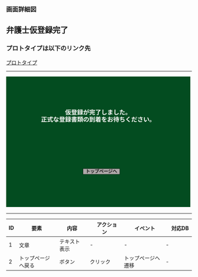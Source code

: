 ### 画面詳細図
## 弁護士仮登録完了
### プロトタイプは以下のリンク先
[プロトタイプ](https://www.figma.com/file/EC6HJax9FH50cwnpwUmhDG/Untitled?node-id=10%3A16)
*****
<img src="../attfinish.png" width="500">

*****

| ID | 要素 | 内容　|　アクション　|　イベント　|　対応DB　|
|----|------|------|-------------|-----------|---------|
|1   |文章|テキスト表示|-       |-         |-         |
|2   |トップページへ戻る|ボタン|クリック|トップページへ遷移|-|
